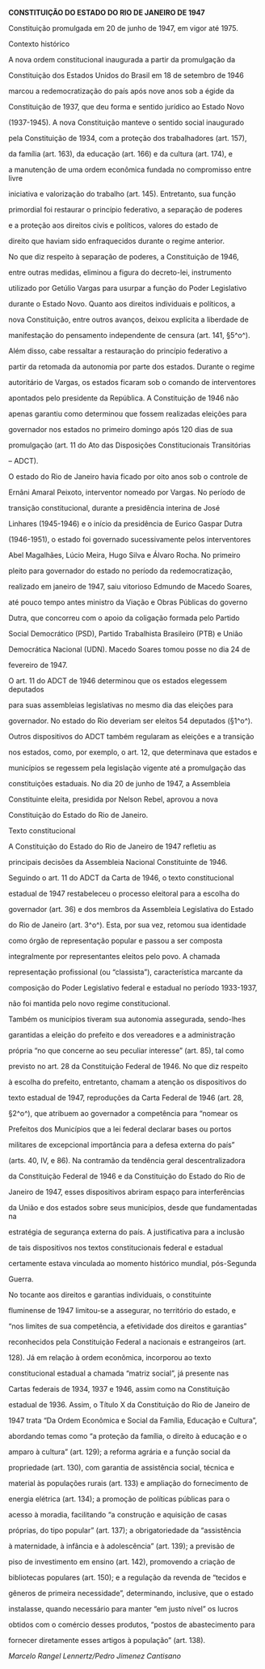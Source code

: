 **CONSTITUIÇÃO DO ESTADO DO RIO DE JANEIRO DE 1947**



Constituição promulgada em 20 de junho de 1947, em vigor até 1975.



Contexto histórico



A nova ordem constitucional inaugurada a partir da promulgação da

Constituição dos Estados Unidos do Brasil em 18 de setembro de 1946

marcou a redemocratização do país após nove anos sob a égide da

Constituição de 1937, que deu forma e sentido jurídico ao Estado Novo

(1937-1945). A nova Constituição manteve o sentido social inaugurado

pela Constituição de 1934, com a proteção dos trabalhadores (art. 157),

da família (art. 163), da educação (art. 166) e da cultura (art. 174), e

a manutenção de uma ordem econômica fundada no compromisso entre livre

iniciativa e valorização do trabalho (art. 145). Entretanto, sua função

primordial foi restaurar o princípio federativo, a separação de poderes

e a proteção aos direitos civis e políticos, valores do estado de

direito que haviam sido enfraquecidos durante o regime anterior.



No que diz respeito à separação de poderes, a Constituição de 1946,

entre outras medidas, eliminou a figura do decreto-lei, instrumento

utilizado por Getúlio Vargas para usurpar a função do Poder Legislativo

durante o Estado Novo. Quanto aos direitos individuais e políticos, a

nova Constituição, entre outros avanços, deixou explícita a liberdade de

manifestação do pensamento independente de censura (art. 141, §5^o^).

Além disso, cabe ressaltar a restauração do princípio federativo a

partir da retomada da autonomia por parte dos estados. Durante o regime

autoritário de Vargas, os estados ficaram sob o comando de interventores

apontados pelo presidente da República. A Constituição de 1946 não

apenas garantiu como determinou que fossem realizadas eleições para

governador nos estados no primeiro domingo após 120 dias de sua

promulgação (art. 11 do Ato das Disposições Constitucionais Transitórias

– ADCT).



O estado do Rio de Janeiro havia ficado por oito anos sob o controle de

Ernâni Amaral Peixoto, interventor nomeado por Vargas. No período de

transição constitucional, durante a presidência interina de José

Linhares (1945-1946) e o início da presidência de Eurico Gaspar Dutra

(1946-1951), o estado foi governado sucessivamente pelos interventores

Abel Magalhães, Lúcio Meira, Hugo Silva e Álvaro Rocha. No primeiro

pleito para governador do estado no período da redemocratização,

realizado em janeiro de 1947, saiu vitorioso Edmundo de Macedo Soares,

até pouco tempo antes ministro da Viação e Obras Públicas do governo

Dutra, que concorreu com o apoio da coligação formada pelo Partido

Social Democrático (PSD), Partido Trabalhista Brasileiro (PTB) e União

Democrática Nacional (UDN). Macedo Soares tomou posse no dia 24 de

fevereiro de 1947.



O art. 11 do ADCT de 1946 determinou que os estados elegessem deputados

para suas assembleias legislativas no mesmo dia das eleições para

governador. No estado do Rio deveriam ser eleitos 54 deputados (§1^o^).

Outros dispositivos do ADCT também regularam as eleições e a transição

nos estados, como, por exemplo, o art. 12, que determinava que estados e

municípios se regessem pela legislação vigente até a promulgação das

constituições estaduais. No dia 20 de junho de 1947, a Assembleia

Constituinte eleita, presidida por Nelson Rebel, aprovou a nova

Constituição do Estado do Rio de Janeiro.



Texto constitucional



A Constituição do Estado do Rio de Janeiro de 1947 refletiu as

principais decisões da Assembleia Nacional Constituinte de 1946.

Seguindo o art. 11 do ADCT da Carta de 1946, o texto constitucional

estadual de 1947 restabeleceu o processo eleitoral para a escolha do

governador (art. 36) e dos membros da Assembleia Legislativa do Estado

do Rio de Janeiro (art. 3^o^). Esta, por sua vez, retomou sua identidade

como órgão de representação popular e passou a ser composta

integralmente por representantes eleitos pelo povo. A chamada

representação profissional (ou “classista”), característica marcante da

composição do Poder Legislativo federal e estadual no período 1933-1937,

não foi mantida pelo novo regime constitucional.



Também os municípios tiveram sua autonomia assegurada, sendo-lhes

garantidas a eleição do prefeito e dos vereadores e a administração

própria “no que concerne ao seu peculiar interesse” (art. 85), tal como

previsto no art. 28 da Constituição Federal de 1946. No que diz respeito

à escolha do prefeito, entretanto, chamam a atenção os dispositivos do

texto estadual de 1947, reproduções da Carta Federal de 1946 (art. 28,

§2^o^), que atribuem ao governador a competência para “nomear os

Prefeitos dos Municípios que a lei federal declarar bases ou portos

militares de excepcional importância para a defesa externa do país”

(arts. 40, IV, e 86). Na contramão da tendência geral descentralizadora

da Constituição Federal de 1946 e da Constituição do Estado do Rio de

Janeiro de 1947, esses dispositivos abriram espaço para interferências

da União e dos estados sobre seus municípios, desde que fundamentadas na

estratégia de segurança externa do país. A justificativa para a inclusão

de tais dispositivos nos textos constitucionais federal e estadual

certamente estava vinculada ao momento histórico mundial, pós-Segunda

Guerra.



No tocante aos direitos e garantias individuais, o constituinte

fluminense de 1947 limitou-se a assegurar, no território do estado, e

“nos limites de sua competência, a efetividade dos direitos e garantias”

reconhecidos pela Constituição Federal a nacionais e estrangeiros (art.

128). Já em relação à ordem econômica, incorporou ao texto

constitucional estadual a chamada “matriz social”, já presente nas

Cartas federais de 1934, 1937 e 1946, assim como na Constituição

estadual de 1936. Assim, o Título X da Constituição do Rio de Janeiro de

1947 trata “Da Ordem Econômica e Social da Família, Educação e Cultura”,

abordando temas como “a proteção da família, o direito à educação e o

amparo à cultura” (art. 129); a reforma agrária e a função social da

propriedade (art. 130), com garantia de assistência social, técnica e

material às populações rurais (art. 133) e ampliação do fornecimento de

energia elétrica (art. 134); a promoção de políticas públicas para o

acesso à moradia, facilitando “a construção e aquisição de casas

próprias, do tipo popular” (art. 137); a obrigatoriedade da “assistência

à maternidade, à infância e à adolescência” (art. 139); a previsão de

piso de investimento em ensino (art. 142), promovendo a criação de

bibliotecas populares (art. 150); e a regulação da revenda de “tecidos e

gêneros de primeira necessidade”, determinando, inclusive, que o estado

instalasse, quando necessário para manter “em justo nível” os lucros

obtidos com o comércio desses produtos, “postos de abastecimento para

fornecer diretamente esses artigos à população” (art. 138).



*Marcelo Rangel Lennertz/Pedro Jimenez Cantisano*



